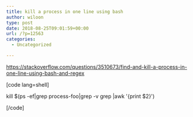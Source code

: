 ```yaml
---
title: kill a process in one line using bash
author: wiloon
type: post
date: 2018-08-25T09:01:59+00:00
url: /?p=12563
categories:
  - Uncategorized

---
```

https://stackoverflow.com/questions/3510673/find-and-kill-a-process-in-one-line-using-bash-and-regex

[code lang=shell]
  
kill $(ps -ef|grep process-foo|grep -v grep |awk '{print $2}')
  
[/code]